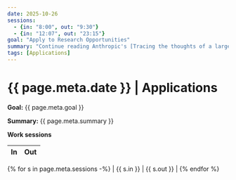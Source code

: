```yaml
---
date: 2025-10-26
sessions:
  - {in: "8:00", out: "9:30"}
  - {in: "12:07", out: "23:15"}
goal: "Apply to Research Opportunities"
summary: "Continue reading Anthropic's [Tracing the thoughts of a large language model](https://www.anthropic.com/research/tracing-thoughts-language-model)"
tags: [Applications]
---
```


# {{ page.meta.date }} | Applications

**Goal:** {{ page.meta.goal }}

**Summary:** {{ page.meta.summary }}

**Work sessions**

| In   | Out  |
|------|------|
{% for s in page.meta.sessions -%}
| {{ s.in }} | {{ s.out }} |
{% endfor %}